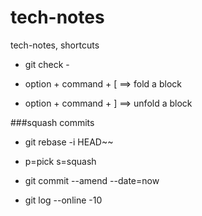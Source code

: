 # tech-notes
tech-notes, shortcuts
* git check -

* option + command + [  ==> fold a block
* option + command + ]  ==> unfold a block

###squash commits
* git rebase -i HEAD~~
* p=pick  s=squash

* git commit --amend --date=now

* git log --online -10
